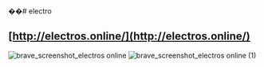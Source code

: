 ��#   e l e c t r o
 ## [http://electros.online/](http://electros.online/)
 
 
![brave_screenshot_electros online](https://github.com/user-attachments/assets/85e6999b-4d67-451c-a56c-4090655eaed4)
![brave_screenshot_electros online (1)](https://github.com/user-attachments/assets/6150162a-cdc4-4884-84c7-fe39f7753887)
